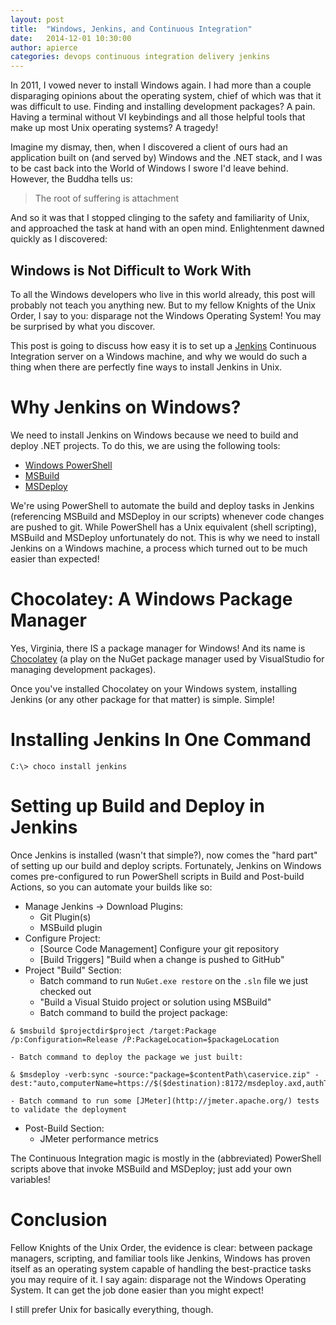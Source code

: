 ```yaml
---
layout: post
title:  "Windows, Jenkins, and Continuous Integration"
date:   2014-12-01 10:30:00
author: apierce
categories: devops continuous integration delivery jenkins
---
```


In 2011, I vowed never to install Windows again. I had more than a couple
disparaging opinions about the operating system, chief of which was that it was
difficult to use. Finding and installing development packages? A pain. Having a
terminal without VI keybindings and all those helpful tools that make up most
Unix operating systems? A tragedy!

Imagine my dismay, then, when I discovered a client of ours had an application
built on (and served by) Windows and the .NET stack, and I was to be cast back
into the World of Windows I swore I'd leave behind. However, the Buddha tells
us:

> The root of suffering is attachment

And so it was that I stopped clinging to the safety and familiarity of Unix,
and approached the task at hand with an open mind. Enlightenment dawned quickly
as I discovered:

## Windows is Not Difficult to Work With

To all the Windows developers who live in this world already, this post will
probably not teach you anything new. But to my fellow Knights of the Unix Order,
I say to you: disparage not the Windows Operating System! You may be surprised
by what you discover.

This post is going to discuss how easy it is to set up a [Jenkins](http://jenkins-ci.org/)
Continuous Integration server on a Windows machine, and why we would do such a
thing when there are perfectly fine ways to install Jenkins in Unix.

# Why Jenkins on Windows?
We need to install Jenkins on Windows because we need to build and deploy .NET
projects. To do this, we are using the following tools:

+ [Windows PowerShell](http://en.wikipedia.org/wiki/Windows_PowerShell)
+ [MSBuild](http://msdn.microsoft.com/en-us/library/wea2sca5%28v=vs.90%29.aspx)
+ [MSDeploy](http://www.iis.net/downloads/microsoft/web-deploy)

We're using PowerShell to automate the build and deploy tasks in Jenkins
(referencing MSBuild and MSDeploy in our scripts) whenever code changes are
pushed to git. While PowerShell has a Unix equivalent (shell scripting),
MSBuild and MSDeploy unfortunately do not. This is why we need to install
Jenkins on a Windows machine, a process which turned out to be much easier
than expected!

# Chocolatey: A Windows Package Manager
Yes, Virginia, there IS a package manager for Windows! And its name is
[Chocolatey](https://chocolatey.org/) (a play on the NuGet package manager used
by VisualStudio for managing development packages).

Once you've installed Chocolatey on your Windows system, installing Jenkins
(or any other package for that matter) is simple. Simple!

# Installing Jenkins In One Command
```
C:\> choco install jenkins
```

# Setting up Build and Deploy in Jenkins
Once Jenkins is installed (wasn't that simple?), now comes the "hard part" of
setting up our build and deploy scripts. Fortunately, Jenkins on Windows comes
pre-configured to run PowerShell scripts in Build and Post-build Actions, so
you can automate your builds like so:

+ Manage Jenkins -> Download Plugins:
    - Git Plugin(s)
    - MSBuild plugin
+ Configure Project:
    - [Source Code Management] Configure your git repository
    - [Build Triggers] "Build when a change is pushed to GitHub"
+ Project "Build" Section:
    - Batch command to run `NuGet.exe restore` on the `.sln` file we just checked out
    - "Build a Visual Stuido project or solution using MSBuild"
    - Batch command to build the project package:

```
& $msbuild $projectdir$project /target:Package /p:Configuration=Release /P:PackageLocation=$packageLocation
```
    - Batch command to deploy the package we just built:

```
& $msdeploy -verb:sync -source:"package=$contentPath\caservice.zip" -dest:"auto,computerName=https://$($destination):8172/msdeploy.axd,authType=Basic,userName=$username,password='$password'"
```

    - Batch command to run some [JMeter](http://jmeter.apache.org/) tests to validate the deployment
+ Post-Build Section:
    - JMeter performance metrics

The Continuous Integration magic is mostly in the (abbreviated) PowerShell
scripts above that invoke MSBuild and MSDeploy; just add your own variables!

# Conclusion
Fellow Knights of the Unix Order, the evidence is clear: between package managers,
scripting, and familiar tools like Jenkins, Windows has proven itself as an
operating system capable of handling the best-practice tasks you may require of
it. I say again: disparage not the Windows Operating System. It can get the job
done easier than you might expect!

<span style='font-size:"0.2em";'>I still prefer Unix for basically everything, though.</span>

